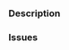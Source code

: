 ### Description
<!-- What changed and why? -->

### Issues
<!--
* resolves: #1234
* resolves: LIN-1234
-->

<!--
#### Reminders
- Add GH Issue ID _&_ Linear ID (if applicable)
- PR title should use [conventional commit](https://develop.sentry.dev/engineering-practices/commit-messages/#type) style (`feat:`, `fix:`, `ref:`, `meta:`)
- For external contributors: [CONTRIBUTING.md](https://github.com/getsentry/sentry-cli/blob/master/CONTRIBUTING.md), [Sentry SDK development docs](https://develop.sentry.dev/sdk/), [Discord community](https://discord.gg/Ww9hbqr)
-->



